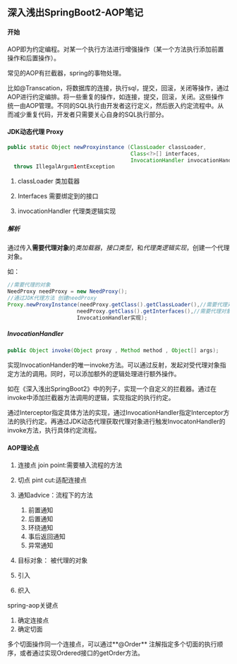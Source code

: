 ## 深入浅出SpringBoot2-AOP笔记

#### 开始

AOP即为约定编程。对某一个执行方法进行增强操作（某一个方法执行添加前置操作和后置操作）。

常见的AOP有拦截器，spring的事物处理。

比如@Transcation，将数据库的连接，执行sql，提交，回滚，关闭等操作，通过AOP进行约定编排。将一些重复的操作，如连接，提交，回滚，关闭。这些操作统一由AOP管理。不同的SQL执行由开发者这行定义，然后嵌入约定流程中。从而减少重复代码，开发者只需要关心自身的SQL执行部分。

#### JDK动态代理 Proxy

```java
public static Object newProxyinstance (ClassLoader classLoader, 
                                       Class<?>[] interfaces,
                                       InvocationHandler invocationHandler) 
  throws IllegalArguπ1entException
```

1. classLoader 类加载器

2. Interfaces 需要绑定到的接口

3. invocationHandler 代理类逻辑实现

##### 解析

   通过传入**需要代理对象**的*类加载器*，*接口类型*，和*代理类逻辑实现*，创建一个代理对象。

   如：

   ```java
   //需要代理的对象
   NeedProxy needProxy = new NeedProxy();
   //通过JDK代理方法 创建needProxy
   Proxy.newProxyInstance(needProxy.getClass().getClassLoader(),//需要代理对象的类加载器
                         needProxy.getClass().getInterfaces(),//需要代理对象的接口
                         InvocationHandler实现);
   ```

##### InvocationHandler

   ```java
   public Object invoke(Object proxy , Method method , Object[] args);
   ```

​	实现InvocationHander的唯一invoke方法。可以通过反射，发起对受代理对象指定方法的调用。同时，可以添加额外的逻辑处理进行额外操作。

​	如在《深入浅出SpringBoot2》中的列子，实现一个自定义的拦截器。通过在invoke中添加拦截器方法调用的逻辑，实现指定的执行约定。

​	通过Interceptor指定具体方法的实现，通过InvocationHandler指定Interceptor方法的执行约定。再通过JDK动态代理获取代理对象进行触发InvocatonHandler的invoke方法，执行具体约定流程。

#### AOP理论点

1. 连接点 join point:需要植入流程的方法
2. 切点 pint cut:适配连接点
3. 通知advice：流程下的方法

   1. 前置通知
   2. 后置通知
   3. 环绕通知
   4. 事后返回通知
   5. 异常通知
4. 目标对象： 被代理的对象
5. 引入
6. 织入

spring-aop关键点
1. 确定连接点
2. 确定切面

多个切面操作同一个连接点，可以通过**@Order** 注解指定多个切面的执行顺序，或者通过实现Ordered接口的getOrder方法。
    